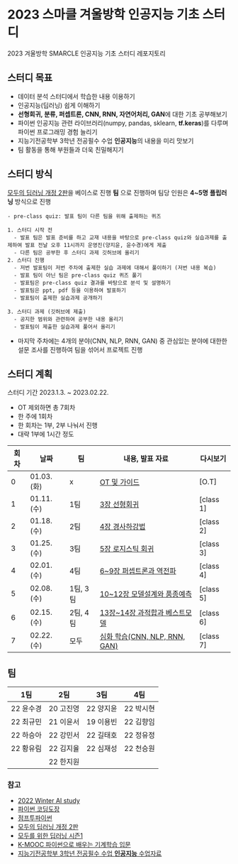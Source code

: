 # 2023 스마클 겨울방학 인공지능 기초 스터디
2023 겨울방학 SMARCLE 인공지능 기초 스터디 레포지토리

## 스터디 목표
- 데이터 분석 스터디에서 학습한 내용 이용하기
- 인공지능(딥러닝) 쉽게 이해하기
- **선형회귀, 분류, 퍼셉트론, CNN, RNN, 자연어처리, GAN**에 대한 기초 공부해보기
- 파이썬 인공지능 관련 라이브러리(numpy, pandas, sklearn, **tf.keras**)를 다루며 파이썬 프로그래밍 경험 늘리기
- 지능기전공학부 3학년 전공필수 수업 **인공지능**의 내용을 미리 맛보기
- 팀 활동을 통해 부원들과 더욱 친밀해지기

## 스터디 방식
[모두의 딥러닝 개정 2판](https://thebook.io/080228/)을 베이스로 진행
**팀** 으로 진행하며 팀당 인원은 **4~5명**
**플립러닝** 방식으로 진행
```
- pre-class quiz: 발표 팀이 다른 팀을 위해 출제하는 퀴즈

1. 스터디 시작 전
  - 발표 팀은 발표 준비를 하고 교재 내용을 바탕으로 pre-class quiz와 실습과제를 출제하여 발표 전날 오후 11시까지 운영진(양지윤, 윤수경)에게 제출
  - 다른 팀은 공부한 후 스터디 과제 깃허브에 올리기
2. 스터디 진행
  - 저번 발표팀이 저번 주차에 출제한 실습 과제에 대해서 풀이하기 (저번 내용 복습) 
  - 발표 팀이 아닌 팀은 pre-class quiz 퀴즈 풀기
  - 발표팀은 pre-class quiz 결과를 바탕으로 분석 및 설명하기
  - 발표팀은 ppt, pdf 등을 이용하여 발표하기
  - 발표팀이 출제한 실습과제 공개하기
  
3. 스터디 과제 (깃허브에 제출)
  - 공지한 범위와 관련하여 공부한 내용 올리기
  - 발표팀이 제출한 실습과제 풀어서 올리기
```

- 마지막 주차에는 4개의 분야(CNN, NLP, RNN, GAN) 중 관심있는 분야에 대한한 설문 조사를 진행하여 팀을 섞어서 프로젝트 진행

## 스터디 계획
스터디 기간 2023.1.3. ~ 2023.02.22.

- OT 제외하면 총 7회차
- 한 주에 1회차
- 한 회차는 1부, 2부 나눠서 진행
- 대략 1부에 1시간 정도


| 회차 | 날짜 | 팀 |내용, 발표 자료 | 다시보기 |
| --- | --- | --- | --- | --- |
| 0 | 01.03.(화)	 |x| [OT 및 가이드](https://github.com/sejongsmarcle/2023_Winter_AiStudy/tree/main/%EC%8A%A4%ED%84%B0%EB%94%94%20%EC%9E%90%EB%A3%8C/0%ED%9A%8C%EC%B0%A8) | [O.T]|
| 1 | 01.11.(수) |1팀 |[3장 선형회귀](https://github.com/sejongsmarcle/2023_Winter_AiStudy/tree/main/%EC%8A%A4%ED%84%B0%EB%94%94%20%EC%9E%90%EB%A3%8C/1%ED%9A%8C%EC%B0%A8) | [class 1]|
| 2 | 01.18.(수) |2팀 |[4장 경사하강법](https://github.com/sejongsmarcle/2023_Winter_AiStudy/tree/main/%EC%8A%A4%ED%84%B0%EB%94%94%20%EC%9E%90%EB%A3%8C/2%ED%9A%8C%EC%B0%A8) | [class 2]|
| 3 | 01.25.(수) |3팀 |[5장 로지스틱 회귀](https://github.com/sejongsmarcle/2023_Winter_AiStudy/tree/main/%EC%8A%A4%ED%84%B0%EB%94%94%20%EC%9E%90%EB%A3%8C/3%ED%9A%8C%EC%B0%A8) | [class 3]|
| 4 | 02.01.(수) |4팀|[6~9장 퍼셉트론과 역전파](https://github.com/sejongsmarcle/2023_Winter_AiStudy/tree/main/%EC%8A%A4%ED%84%B0%EB%94%94%20%EC%9E%90%EB%A3%8C/4%ED%9A%8C%EC%B0%A8) | [class 4]|
| 5 | 02.08.(수) |1팀, 3팀 |[10~12장 모델설계와 품종예측](https://github.com/sejongsmarcle/2023_Winter_AiStudy/tree/main/%EC%8A%A4%ED%84%B0%EB%94%94%20%EC%9E%90%EB%A3%8C/5%ED%9A%8C%EC%B0%A8) | [class 5]|
| 6 | 02.15.(수) |2팀, 4팀 | [13장~14장 과적합과 베스트모델](https://github.com/sejongsmarcle/2023_Winter_AiStudy/tree/main/%EC%8A%A4%ED%84%B0%EB%94%94%20%EC%9E%90%EB%A3%8C/6%ED%9A%8C%EC%B0%A8) | [class 6]|
| 7 | 02.22.(수) |모두 | [심화 학습(CNN, NLP, RNN, GAN)](https://github.com/sejongsmarcle/2023_Winter_AiStudy/tree/main/%EC%8A%A4%ED%84%B0%EB%94%94%20%EC%9E%90%EB%A3%8C/7%ED%9A%8C%EC%B0%A8) | [class 7]|

## 팀
| 1팀 | 2팀 | 3팀 | 4팀 |
|:---:|:---:|:---:|:---:|
|22 윤수경|20 고진영|22 양지윤|22 박시현|
|22 최규민|21 이윤서|19 이용빈|22 김향임|
|22 하승아|22 강민서|22 길태호|22 정유정|
|22 황유림|22 김지율|22 심재성|22 천승원|
||22 한지원|||



### 참고
- [2022 Winter AI study](https://github.com/sejongsmarcle/2022_Spring_ArduinoStudy-1)
- [파이썬 코딩도장](https://dojang.io/course/view.php?id=7)
- [점프투파이썬](https://wikidocs.net/book/1)
- [모두의 딥러닝 개정 2판](https://thebook.io/080228/)
- [모두를 위한 딥러닝 시즌1](https://youtube.com/playlist?list=PLlMkM4tgfjnLSOjrEJN31gZATbcj_MpUm)
- [K-MOOC 파이썬으로 배우는 기계학습 입문](http://www.kmooc.kr/courses/course-v1:HGUk+HGU05+2021_T2/course/)
- [지능기전공학부 3학년 전공필수 수업 **인공지능** 수업자료](https://github.com/sejongresearch/2020.Spring.AI)

